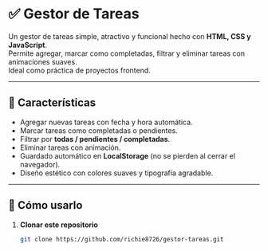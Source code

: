 # ✅ Gestor de Tareas

Un gestor de tareas simple, atractivo y funcional hecho con **HTML, CSS y JavaScript**.  
Permite agregar, marcar como completadas, filtrar y eliminar tareas con animaciones suaves.  
Ideal como práctica de proyectos frontend.

---

## 🚀 Características

- Agregar nuevas tareas con fecha y hora automática.  
- Marcar tareas como completadas o pendientes.  
- Filtrar por **todas / pendientes / completadas**.  
- Eliminar tareas con animación.  
- Guardado automático en **LocalStorage** (no se pierden al cerrar el navegador).  
- Diseño estético con colores suaves y tipografía agradable.  

---

## 📂 Cómo usarlo

1. **Clonar este repositorio**
   ```bash
   git clone https://github.com/richie8726/gestor-tareas.git
